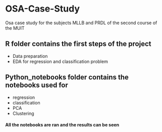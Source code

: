 # OSA-Case-Study
Osa case study for the subjects MLLB and PRDL of the second course of the MUIT
## R folder contains the first steps of the project
- Data preparation 
- EDA for regression and classification problem
## Python_notebooks folder contains the notebooks used for 
- regression
- classification
- PCA
- Clustering
#### All the notebooks are ran and the results can be seen 
